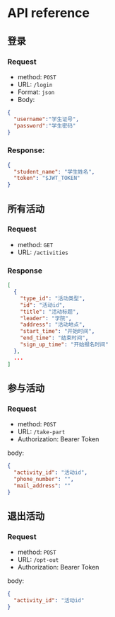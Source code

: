 # API reference
## 登录
### Request
- method: `POST`
- URL: `/login`
- Format: `json`
- Body: 
```json
{
  "username":"学生证号",
  "password":"学生密码"
}
```

### Response:
```json
{
  "student_name": "学生姓名",
  "token": "$JWT_TOKEN"
}
```

## 所有活动
### Request
- method: `GET`
- URL: `/activities`

### Response
```json
[
  {
    "type_id": "活动类型",
    "id": "活动id",
    "title": "活动标题",
    "leader": "学院",
    "address": "活动地点", 
    "start_time": "开始时间",
    "end_time": "结束时间",
    "sign_up_time": "开始报名时间"
  },
  ...
]
```

## 参与活动
### Request
- method: `POST`
- URL: `/take-part`
- Authorization: Bearer Token

body: 
```json
{
  "activity_id": "活动id",
  "phone_number": "",
  "mail_address": ""
}
```

## 退出活动
### Request
- method: `POST`
- URL: `/opt-out`
- Authorization: Bearer Token

body: 
```json
{
  "activity_id": "活动id"
}
```